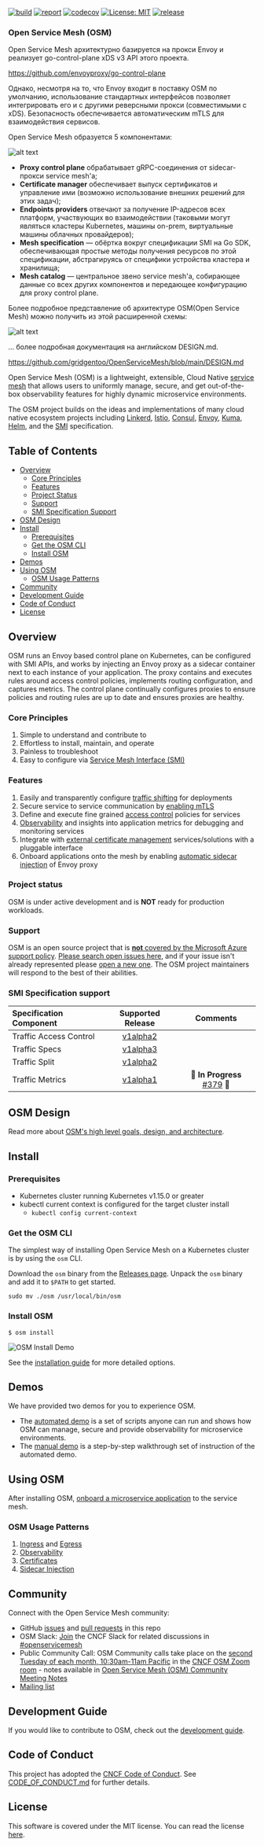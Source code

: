 [![build](https://github.com/openservicemesh/osm/workflows/Go/badge.svg)](https://github.com/openservicemesh/osm/actions?query=workflow%3AGo)
[![report](https://goreportcard.com/badge/github.com/openservicemesh/osm)](https://goreportcard.com/report/github.com/openservicemesh/osm)
[![codecov](https://codecov.io/gh/openservicemesh/osm/branch/main/graph/badge.svg)](https://codecov.io/gh/openservicemesh/osm)
[![License: MIT](https://img.shields.io/badge/License-MIT-yellow.svg)](https://github.com/openservicemesh/osm/blob/main/LICENSE)
[![release](https://img.shields.io/github/release/openservicemesh/osm/all.svg)](https://github.com/openservicemesh/osm/releases)

### Open Service Mesh (OSM)

Open Service Mesh архитектурно базируется на прокси Envoy и реализует go-control-plane xDS v3 API этого проекта.  

https://github.com/envoyproxy/go-control-plane

Однако, несмотря на то, что Envoy входит в поставку OSM по умолчанию, использование стандартных интерфейсов позволяет интегрировать его и с другими реверсными прокси (совместимыми с xDS). Безопасность обеспечивается автоматическим mTLS для взаимодействия сервисов.  

Open Service Mesh образуется 5 компонентами:


![alt text](https://hsto.org/webt/ut/l_/lu/utl_luyx1qzgv58hk7_7ee1se6c.png) 

* **Proxy control plane** обрабатывает gRPC-соединения от sidecar-прокси service mesh'а;
* **Certificate manager** обеспечивает выпуск сертификатов и управление ими (возможно использование внешних решений для этих задач);
* **Endpoints providers** отвечают за получение IP-адресов всех платформ, участвующих во взаимодействии (таковыми могут являться кластеры Kubernetes, машины on-prem, виртуальные машины облачных провайдеров);
* **Mesh specification** — обёртка вокруг спецификации SMI на Go SDK, обеспечивающая простые методы получения ресурсов по этой спецификации, абстрагируясь от специфики устройства кластера и хранилища;
* **Mesh catalog** — центральное звено service mesh'а, собирающее данные со всех других компонентов и передающее конфигурацию для proxy control plane.

Более подробное представление об архитектуре OSM(Open Service Mesh) можно получить из этой расширенной схемы:

![alt text](https://hsto.org/webt/op/yh/9b/opyh9b_pqyf9ezoi9rjrrtw9xsu.png)

… более подробная документация на английском DESIGN.md.  

https://github.com/gridgentoo/OpenServiceMesh/blob/main/DESIGN.md  

Open Service Mesh (OSM) is a lightweight, extensible, Cloud Native [service mesh][1] that allows users to uniformly manage, secure, and get out-of-the-box observability features for highly dynamic microservice environments.

The OSM project builds on the ideas and implementations of many cloud native ecosystem projects including [Linkerd](https://github.com/linkerd/linkerd), [Istio](https://github.com/istio/istio), [Consul](https://github.com/hashicorp/consul), [Envoy](https://github.com/envoyproxy/envoy), [Kuma](https://github.com/kumahq/kuma), [Helm](https://github.com/helm/helm), and the [SMI](https://github.com/servicemeshinterface/smi-spec) specification.

## Table of Contents
- [Overview](#overview)
  - [Core Principles](#core-principles)
  - [Features](#features)
  - [Project Status](#project-status)
  - [Support](#support)
  - [SMI Specification Support](#smi-specification-support)
- [OSM Design](#osm-design)
- [Install](#install)
    - [Prerequisites](#prerequisites)
    - [Get the OSM CLI](#get-the-osm-cli)
    - [Install OSM](#install-osm)
- [Demos](#demos)
- [Using OSM](#using-osm)
    - [OSM Usage Patterns](#osm-usage-patterns)
- [Community](#community)
- [Development Guide](#development-guide)
- [Code of Conduct](#code-of-conduct)
- [License](#license)


## Overview

OSM runs an Envoy based control plane on Kubernetes, can be configured with SMI APIs, and works by injecting an Envoy proxy as a sidecar container next to each instance of your application. The proxy contains and executes rules around access control policies, implements routing configuration, and captures metrics. The control plane continually configures proxies to ensure policies and routing rules are up to date and ensures proxies are healthy.

### Core Principles
1. Simple to understand and contribute to
1. Effortless to install, maintain, and operate
1. Painless to troubleshoot
1. Easy to configure via [Service Mesh Interface (SMI)][2]

### Features

1. Easily and transparently configure [traffic shifting][3] for deployments
1. Secure service to service communication by [enabling mTLS](docs/patterns/certificates.md)
1. Define and execute fine grained [access control][4] policies for services
1. [Observability](docs/patterns/observability.md) and insights into application metrics for debugging and monitoring services
1. Integrate with [external certificate management](docs/patterns/certificates.md) services/solutions with a pluggable interface
1. Onboard applications onto the mesh by enabling [automatic sidecar injection](docs/patterns/sidecar_injection.md) of Envoy proxy

### Project status

OSM is under active development and is **NOT** ready for production workloads. 

### Support

OSM is an open source project that is [**not** covered by the Microsoft Azure support policy](https://support.microsoft.com/en-us/help/2941892/support-for-linux-and-open-source-technology-in-azure). [Please search open issues here](https://github.com/openservicemesh/osm/issues), and if your issue isn't already represented please [open a new one](https://github.com/openservicemesh/osm/issues/new/choose). The OSM project maintainers will respond to the best of their abilities.

### SMI Specification support

|   Specification Component    |         Supported Release          |          Comments          |
| :---------------------------- | :--------------------------------: |  :--------------------------------: |
| Traffic Access Control  |  [v1alpha2](https://github.com/servicemeshinterface/smi-spec/blob/master/apis/traffic-access/v1alpha2/traffic-access.md)  | |
| Traffic Specs  |  [v1alpha3](https://github.com/servicemeshinterface/smi-spec/blob/master/apis/traffic-specs/v1alpha3/traffic-specs.md)  | |
| Traffic Split  |  [v1alpha2](https://github.com/servicemeshinterface/smi-spec/blob/master/apis/traffic-split/v1alpha2/traffic-split.md) | |
| Traffic Metrics  | [v1alpha1](https://github.com/servicemeshinterface/smi-spec/blob/master/apis/traffic-metrics/v1alpha1/traffic-metrics.md) | 🚧 **In Progress** [#379](https://github.com/openservicemesh/osm/issues/379) 🚧 |

## OSM Design

Read more about [OSM's high level goals, design, and architecture](DESIGN.md).

## Install

### Prerequisites
- Kubernetes cluster running Kubernetes v1.15.0 or greater
- kubectl current context is configured for the target cluster install
  - ```kubectl config current-context```

### Get the OSM CLI

The simplest way of installing Open Service Mesh on a Kubernetes cluster is by using the `osm` CLI.

Download the `osm` binary from the [Releases page](https://github.com/openservicemesh/osm/releases). Unpack the `osm` binary and add it to `$PATH` to get started.
```shell
sudo mv ./osm /usr/local/bin/osm
```

### Install OSM
```shell
$ osm install
```
![OSM Install Demo](img/osm-install-demo-v0.2.0.gif "OSM Install Demo")

See the [installation guide](docs/installation_guide.md) for more detailed options.

## Demos
We have provided two demos for you to experience OSM. 

- The [automated demo](demo/README.md) is a set of scripts anyone can run and shows how OSM can manage, secure and provide observability for microservice environments.
- The [manual demo](docs/example/README.md) is a step-by-step walkthrough set of instruction of the automated demo.

## Using OSM

After installing OSM, [onboard a microservice application](docs/onboard_services.md) to the service mesh.

### OSM Usage Patterns

1. [Ingress](docs/patterns/ingress.md) and [Egress](docs/patterns/egress.md)
1. [Observability](docs/patterns/observability.md)
1. [Certificates](docs/patterns/certificates.md)
1. [Sidecar Injection](docs/patterns/sidecar_injection.md)

## Community

Connect with the Open Service Mesh community:

- GitHub [issues](https://github.com/openservicemesh/osm/issues) and [pull requests](https://github.com/openservicemesh/osm/pulls) in this repo
- OSM Slack: <a href="https://slack.cncf.io/">Join</a> the CNCF Slack for related discussions in <a href="https://cloud-native.slack.com/archives/C018794NV1C">#openservicemesh</a>
- Public Community Call: OSM Community calls take place on the [second Tuesday of each month, 10:30am-11am Pacific](https://calendar.google.com/calendar?cid=Y181dXJwY3F0NWd2OW5ldXE2c2IxM2hvcnN2Z0Bncm91cC5jYWxlbmRhci5nb29nbGUuY29t) in the [CNCF OSM Zoom room](https://zoom.us/my/cncfosm?pwd=aXdkaGU3OWRjUllyaHZEZkh0ZjFwUT09) - notes available in [Open Service Mesh (OSM) Community Meeting Notes](https://docs.google.com/document/d/1da-XIqthmyG7zQyFAV1Kt-Qvq4NoNNBX7hZ_sM_kM98/edit?usp=sharing)
- [Mailing list](https://groups.google.com/g/openservicemesh)

## Development Guide

If you would like to contribute to OSM, check out the [development guide](docs/development_guide.md).

## Code of Conduct

This project has adopted the [CNCF Code of Conduct](https://github.com/cncf/foundation/blob/master/code-of-conduct.md). See [CODE_OF_CONDUCT.md](CODE_OF_CONDUCT.md) for further details.

## License

This software is covered under the MIT license. You can read the license [here](LICENSE).


[1]: https://en.wikipedia.org/wiki/Service_mesh
[2]: https://github.com/servicemeshinterface/smi-spec/blob/master/SPEC_LATEST_STABLE.md
[3]: https://github.com/servicemeshinterface/smi-spec/blob/v0.5.0/apis/traffic-split/v1alpha2/traffic-split.md
[4]: https://github.com/servicemeshinterface/smi-spec/blob/v0.5.0/apis/traffic-access/v1alpha2/traffic-access.md
